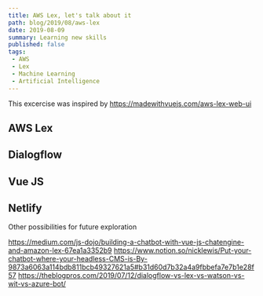 ```yaml
---
title: AWS Lex, let's talk about it
path: blog/2019/08/aws-lex
date: 2019-08-09
summary: Learning new skills
published: false
tags:
 - AWS
 - Lex
 - Machine Learning
 - Artificial Intelligence
---
```


This excercise was inspired by https://madewithvuejs.com/aws-lex-web-ui

## AWS Lex

## Dialogflow

## Vue JS

## Netlify

Other possibilities for future exploration

https://medium.com/js-dojo/building-a-chatbot-with-vue-js-chatengine-and-amazon-lex-67ea1a3352b9
https://www.notion.so/nicklewis/Put-your-chatbot-where-your-headless-CMS-is-By-9873a6063a114bdb811bcb49327621a5#b31d60d7b32a4a9fbbefa7e7b1e28f57
https://theblogpros.com/2019/07/12/dialogflow-vs-lex-vs-watson-vs-wit-vs-azure-bot/
